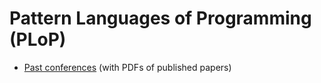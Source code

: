 # Pattern Languages of Programming (PLoP)

* [Past conferences](https://hillside.net/index.php/past-plop-conferences) (with PDFs of published papers)